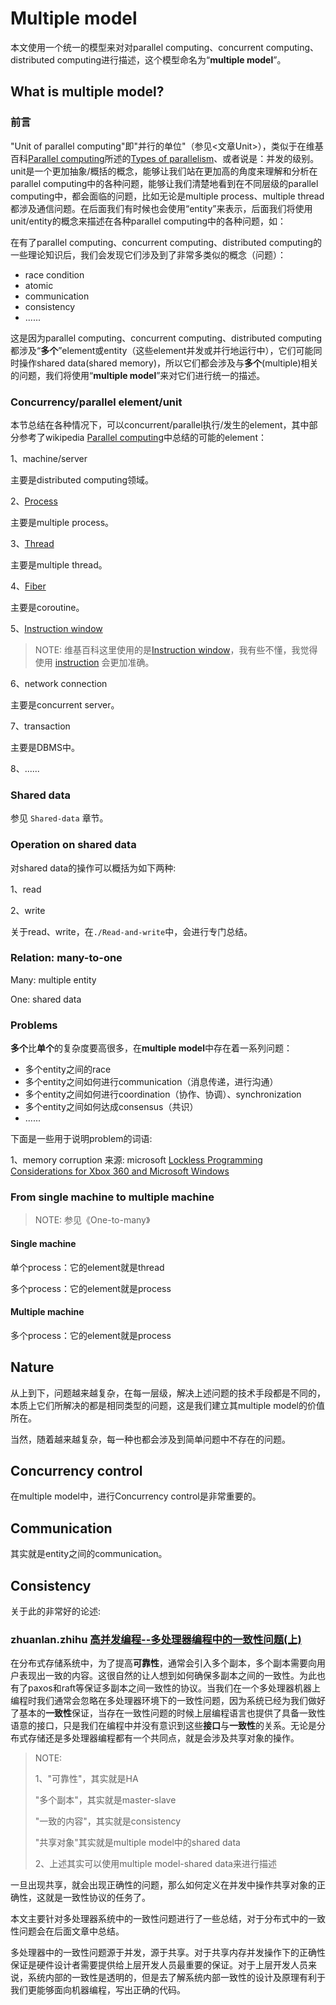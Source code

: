 # Multiple model

本文使用一个统一的模型来对对parallel computing、concurrent computing、distributed computing进行描述，这个模型命名为“**multiple model**”。

## What is multiple model?

### 前言

"Unit of parallel computing"即"并行的单位"（参见<文章Unit>），类似于在维基百科[Parallel computing](https://en.wikipedia.org/wiki/Parallel_computing)所述的[Types of parallelism](https://en.wikipedia.org/wiki/Parallel_computing#Types_of_parallelism)、或者说是：并发的级别。unit是一个更加抽象/概括的概念，能够让我们站在更加高的角度来理解和分析在parallel computing中的各种问题，能够让我们清楚地看到在不同层级的parallel computing中，都会面临的问题，比如无论是multiple process、multiple thread都涉及通信问题。在后面我们有时候也会使用“entity”来表示，后面我们将使用unit/entity的概念来描述在各种parallel computing中的各种问题，如：





在有了parallel computing、concurrent computing、distributed computing的一些理论知识后，我们会发现它们涉及到了非常多类似的概念（问题）：

- race condition
- atomic
- communication
- consistency
- ......

这是因为parallel computing、concurrent computing、distributed computing都涉及“**多个**”element或entity（这些element并发或并行地运行中），它们可能同时操作shared data(shared memory)，所以它们都会涉及与**多个**(multiple)相关的问题，我们将使用“**multiple model**”来对它们进行统一的描述。



### Concurrency/parallel element/unit

本节总结在各种情况下，可以concurrent/parallel执行/发生的element，其中部分参考了wikipedia [Parallel computing](https://en.wikipedia.org/wiki/Parallel_computing)中总结的可能的element：

1、machine/server

主要是distributed computing领域。

2、[Process](https://en.wikipedia.org/wiki/Process_(computing))

主要是multiple process。

3、[Thread](https://en.wikipedia.org/wiki/Thread_(computing))

主要是multiple thread。

4、[Fiber](https://en.wikipedia.org/wiki/Fiber_(computer_science))

主要是coroutine。

5、[Instruction window](https://en.wikipedia.org/wiki/Instruction_window) 

> NOTE: 维基百科这里使用的是[Instruction window](https://en.wikipedia.org/wiki/Instruction_window)，我有些不懂，我觉得使用 [instruction](https://en.wikipedia.org/wiki/Instruction_(computer_science)) 会更加准确。

6、network connection

主要是concurrent server。

7、transaction

主要是DBMS中。

8、......

### Shared data

参见 `Shared-data` 章节。

### Operation on shared data

对shared data的操作可以概括为如下两种:

1、read

2、write

关于read、write，在`./Read-and-write`中，会进行专门总结。

### Relation:  many-to-one

Many: multiple entity

One: shared data



### Problems

**多个**比**单个**的复杂度要高很多，在**multiple model**中存在着一系列问题：

- 多个entity之间的race
- 多个entity之间如何进行communication（消息传递，进行沟通）
- 多个entity之间如何进行coordination（协作、协调）、synchronization
- 多个entity之间如何达成consensus（共识）
- ......

下面是一些用于说明problem的词语:

1、memory corruption 来源: microsoft [Lockless Programming Considerations for Xbox 360 and Microsoft Windows](https://docs.microsoft.com/en-us/windows/win32/dxtecharts/lockless-programming?redirectedfrom=MSDN)

### From single machine to multiple machine

> NOTE: 参见《One-to-many》

#### Single machine

单个process：它的element就是thread

多个process：它的element就是process

#### Multiple machine

多个process：它的element就是process



## Nature

从上到下，问题越来越复杂，在每一层级，解决上述问题的技术手段都是不同的，本质上它们所解决的都是相同类型的问题，这是我们建立其multiple model的价值所在。

当然，随着越来越复杂，每一种也都会涉及到简单问题中不存在的问题。

## Concurrency control

在multiple model中，进行Concurrency control是非常重要的。



## Communication

其实就是entity之间的communication。



## Consistency

关于此的非常好的论述:

### zhuanlan.zhihu [高并发编程--多处理器编程中的一致性问题(上)](https://zhuanlan.zhihu.com/p/48157076)

在分布式存储系统中，为了提高**可靠性**，通常会引入多个副本，多个副本需要向用户表现出一致的内容。这很自然的让人想到如何确保多副本之间的一致性。为此也有了paxos和raft等保证多副本之间一致性的协议。当我们在一个多处理器机器上编程时我们通常会忽略在多处理器环境下的一致性问题，因为系统已经为我们做好了基本的**一致性**保证，当存在一致性问题的时候上层编程语言也提供了具备一致性语意的接口，只是我们在编程中并没有意识到这些**接口**与**一致性**的关系。无论是分布式存储还是多处理器编程都有一个共同点，就是会涉及共享对象的操作。

> NOTE: 
>
> 1、"可靠性"，其实就是HA
>
> "多个副本"，其实就是master-slave
>
> "一致的内容"，其实就是consistency
>
> "共享对象"其实就是multiple model中的shared data
>
> 2、上述其实可以使用multiple model-shared data来进行描述

一旦出现共享，就会出现正确性的问题，那么如何定义在并发中操作共享对象的正确性，这就是一致性协议的任务了。

本文主要针对多处理器系统中的一致性问题进行了一些总结，对于分布式中的一致性问题会在后面文章中总结。

多处理器中的一致性问题源于并发，源于共享。对于共享内存并发操作下的正确性保证是硬件设计者需要提供给上层开发人员最重要的保证。对于上层开发人员来说，系统内部的一致性是透明的，但是去了解系统内部一致性的设计及原理有利于我们更能够面向机器编程，写出正确的代码。